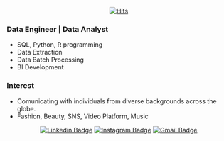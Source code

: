 <div align=center>

[![Hits](https://hits.seeyoufarm.com/api/count/incr/badge.svg?url=https%3A%2F%2Fgithub.com%heejungjung)](https://hits.seeyoufarm.com) 

</div>

### Data Engineer | Data Analyst
- SQL, Python, R programming 
- Data Extraction
- Data Batch Processing
- BI Development

### Interest
- Comunicating with individuals from diverse backgrounds across the globe.
- Fashion, Beauty, SNS, Video Platform, Music

<div align=center>

[![Linkedin Badge](https://img.shields.io/badge/-LinkedIn-blue?style=flat-square&logo=Linkedin&logoColor=white&link=https://www.linkedin.com/in/seong-yun-byeon-8183a8113/)]([https://www.linkedin.com/in/seong-yun-byeon-8183a8113/](https://www.linkedin.com/in/heejeong-jeong-6bb41526a/)) 
[![Instagram Badge](https://img.shields.io/badge/-Instagram-dd2a7b?style=flat-square&logo=instagram&logoColor=white&link=https://www.instagram.com/data.scientist/)]([https://www.instagram.com/data.scientist/](https://www.instagram.com/j.amy_jeong/)) 
[![Gmail Badge](https://img.shields.io/badge/-Gmail-d14836?style=flat-square&logo=Gmail&logoColor=white&link=mailto:snugyun01@gmail.com)](mailto:ahahfnr@gmail.com)
</div>
